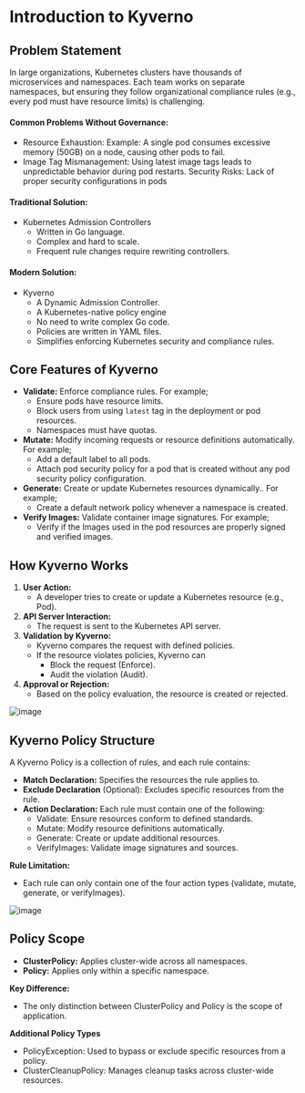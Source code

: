 # Introduction to Kyverno

## Problem Statement

In large organizations, Kubernetes clusters have thousands of microservices and namespaces. Each team works on separate namespaces, but ensuring they follow organizational compliance rules (e.g., every pod must have resource limits) is challenging.

#### Common Problems Without Governance:
- Resource Exhaustion: Example: A single pod consumes excessive memory (50GB) on a node, causing other pods to fail.
- Image Tag Mismanagement: Using latest image tags leads to unpredictable behavior during pod restarts.
Security Risks: Lack of proper security configurations in pods

#### Traditional Solution:
- Kubernetes Admission Controllers
    - Written in Go language.
    - Complex and hard to scale.
    - Frequent rule changes require rewriting controllers.

#### Modern Solution:
- Kyverno
    - A Dynamic Admission Controller.
    - A Kubernetes-native policy engine
    - No need to write complex Go code.
    - Policies are written in YAML files.
    - Simplifies enforcing Kubernetes security and compliance rules.

## Core Features of Kyverno

- **Validate:** Enforce compliance rules. For example;
    - Ensure pods have resource limits.
    - Block users from using `latest` tag in the deployment or pod resources.
    - Namespaces must have quotas.
- **Mutate:** Modify incoming requests or resource definitions automatically. For example;
    - Add a default label to all pods.
    - Attach pod security policy for a pod that is created without any pod security policy configuration.
- **Generate:** Create or update Kubernetes resources dynamically.. For example;
    - Create a default network policy whenever a namespace is created.
- **Verify Images:** Validate container image signatures. For example;
    - Verify if the Images used in the pod resources are properly signed and verified images.

## How Kyverno Works

1. **User Action:** 
    - A developer tries to create or update a Kubernetes resource (e.g., Pod).
2. **API Server Interaction:**
    - The request is sent to the Kubernetes API server.
3. **Validation by Kyverno:**
    - Kyverno compares the request with defined policies.
    - If the resource violates policies, Kyverno can
        - Block the request (Enforce).
        - Audit the violation (Audit).
4. **Approval or Rejection:**
    - Based on the policy evaluation, the resource is created or rejected.

![image](https://user-images.githubusercontent.com/43399466/219931795-dce93e3b-9f78-42ef-ba5e-9aa685252e2f.png)

## Kyverno Policy Structure

A Kyverno Policy is a collection of rules, and each rule contains:
- **Match Declaration:** Specifies the resources the rule applies to.
- **Exclude Declaration** (Optional): Excludes specific resources from the rule.
- **Action Declaration:** Each rule must contain one of the following:
    - Validate: Ensure resources conform to defined standards.
    - Mutate: Modify resource definitions automatically.
    - Generate: Create or update additional resources.
    - VerifyImages: Validate image signatures and sources.

**Rule Limitation:**
- Each rule can only contain one of the four action types (validate, mutate, generate, or verifyImages).

![image](https://user-images.githubusercontent.com/43399466/219931973-14c0f501-ae49-4cab-9da5-b01950cc308f.png)

## Policy Scope

- **ClusterPolicy:** Applies cluster-wide across all namespaces.
- **Policy:** Applies only within a specific namespace.

**Key Difference:**
- The only distinction between ClusterPolicy and Policy is the scope of application.

**Additional Policy Types**
- PolicyException: Used to bypass or exclude specific resources from a policy.
- ClusterCleanupPolicy: Manages cleanup tasks across cluster-wide resources.

